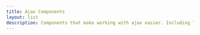 ```yaml
---
title: Ajax Components
layout: list
description: Components that make working with ajax easier. Including loading html content, submitting forms, and displaying modals.
---
```



